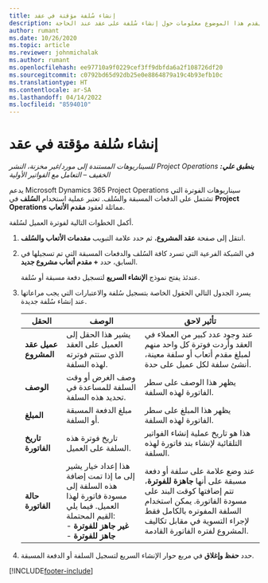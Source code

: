 ```yaml
---
title: إنشاء سُلفة مؤقتة في عقد
description: يقدم هذا الموضوع معلومات حول إنشاء سُلفة على عقد عند الحاجة.
author: rumant
ms.date: 10/26/2020
ms.topic: article
ms.reviewer: johnmichalak
ms.author: rumant
ms.openlocfilehash: ee97710a9f0229cef3ff9dbfda6a2f108726df20
ms.sourcegitcommit: c0792bd65d92db25e0e8864879a19c4b93efb10c
ms.translationtype: HT
ms.contentlocale: ar-SA
ms.lasthandoff: 04/14/2022
ms.locfileid: "8594010"
---
```

# <a name="creating-an-ad-hoc-advance-on-a-contract"></a>إنشاء سُلفة مؤقتة في عقد

_**ينطبق علي:** ‏‫Project Operations للسيناريوهات المستندة إلى مورد/غير مخزنة‬، ‏‫النشر الخفيف – التعامل مع الفواتير الأولية‬_

يدعم Microsoft Dynamics 365 Project Operations سيناريوهات الفوترة التي تشتمل على الدفعات المسبقة والسُلف. تعتبر عملية استخدام **السُلف** في **Project Operations** مماثلة لعقود **مقدم الأتعاب**. 

أكمل الخطوات التالية لفوترة العميل لسُلفة.

1. انتقل إلى صفحة **عقد المشروع**، ثم حدد علامة التبويب **مقدمات الأتعاب والسُلف**.
2. في الشبكة الفرعية التي تسرد كافة السُلف والدفعات المسبقة التي تم تسجيلها في السابق، حدد **+ مقدم أتعاب مشروع جديد**. 

    عندئذ يفتح نموذج **الإنشاء السريع** لتسجيل دفعة مسبقة أو سُلفة.
    
3. يسرد الجدول التالي الحقول الخاصة بتسجيل سُلفة والاعتبارات التي يجب مراعاتها عند إنشاء سُلفة جديدة.

    | الحقل | ‏‏الوصف | تأثير لاحق |
    | --- | --- | --- |
    | **عميل عقد المشروع** | يشير هذا الحقل إلى العميل على العقد الذي ستتم فوترته لهذه السلفة. | عند وجود عدد كبير من العملاء في العقد وأردت فوترة كل واحد منهم لمبلغ مقدم أتعاب أو سلفة معينة، أنشئ سلفة لكل عميل على حدة. |
    | **الوصف** | وصف الغرض أو وقت السلفة للمساعدة في تحديد هذه السلفة. | يظهر هذا الوصف على سطر الفاتورة لهذه السلفة. |
    | **المبلغ** | مبلغ الدفعة المسبقة أو السلفة. | يظهر هذا المبلغ على سطر الفاتورة لهذه السلفة. |
    | **تاريخ الفاتورة** | تاريخ فوترة هذه السلفة على العميل. | هذا هو تاريخ عملية إنشاء الفواتير التلقائية لإنشاء بند فاتورة لهذه السلفة. |
    | **حالة الفاتورة** | هذا إعداد خيار يشير إلى ما إذا تمت إضافة هذه السلفة إلى مسودة فاتورة لهذا العميل. فيما يلي القيم المحتملة:</br>- **غير جاهز للفوترة**</br>- **جاهز للفوترة** | عند وضع علامة على سلفة أو دفعة مسبقة على أنها **جاهزة للفوترة**، تتم إضافتها كوقت البند على مسودة الفاتورة. يمكن استخدام السلفة المفوتره بالكامل فقط لإجراء التسوية في مقابل تكاليف المشروع لفتره الفاتورة القادمة. |

4. حدد **حفظ وإغلاق** في مربع حوار الإنشاء السريع لتسجيل السلفة أو الدفعة المسبقة.


[!INCLUDE[footer-include](../../includes/footer-banner.md)]